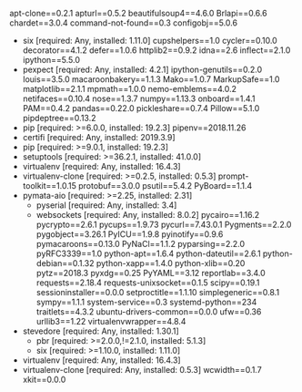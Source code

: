 apt-clone==0.2.1
apturl==0.5.2
beautifulsoup4==4.6.0
Brlapi==0.6.6
chardet==3.0.4
command-not-found==0.3
configobj==5.0.6
  - six [required: Any, installed: 1.11.0]
cupshelpers==1.0
cycler==0.10.0
decorator==4.1.2
defer==1.0.6
httplib2==0.9.2
idna==2.6
inflect==2.1.0
ipython==5.5.0
  - pexpect [required: Any, installed: 4.2.1]
ipython-genutils==0.2.0
louis==3.5.0
macaroonbakery==1.1.3
Mako==1.0.7
MarkupSafe==1.0
matplotlib==2.1.1
mpmath==1.0.0
nemo-emblems==4.0.2
netifaces==0.10.4
nose==1.3.7
numpy==1.13.3
onboard==1.4.1
PAM==0.4.2
pandas==0.22.0
pickleshare==0.7.4
Pillow==5.1.0
pipdeptree==0.13.2
  - pip [required: >=6.0.0, installed: 19.2.3]
pipenv==2018.11.26
  - certifi [required: Any, installed: 2019.3.9]
  - pip [required: >=9.0.1, installed: 19.2.3]
  - setuptools [required: >=36.2.1, installed: 41.0.0]
  - virtualenv [required: Any, installed: 16.4.3]
  - virtualenv-clone [required: >=0.2.5, installed: 0.5.3]
prompt-toolkit==1.0.15
protobuf==3.0.0
psutil==5.4.2
PyBoard==1.1.4
  - pymata-aio [required: >=2.25, installed: 2.31]
    - pyserial [required: Any, installed: 3.4]
    - websockets [required: Any, installed: 8.0.2]
pycairo==1.16.2
pycrypto==2.6.1
pycups==1.9.73
pycurl==7.43.0.1
Pygments==2.2.0
pygobject==3.26.1
PyICU==1.9.8
pyinotify==0.9.6
pymacaroons==0.13.0
PyNaCl==1.1.2
pyparsing==2.2.0
pyRFC3339==1.0
python-apt==1.6.4
python-dateutil==2.6.1
python-debian==0.1.32
python-xapp==1.4.0
python-xlib==0.20
pytz==2018.3
pyxdg==0.25
PyYAML==3.12
reportlab==3.4.0
requests==2.18.4
requests-unixsocket==0.1.5
scipy==0.19.1
sessioninstaller==0.0.0
setproctitle==1.1.10
simplegeneric==0.8.1
sympy==1.1.1
system-service==0.3
systemd-python==234
traitlets==4.3.2
ubuntu-drivers-common==0.0.0
ufw==0.36
urllib3==1.22
virtualenvwrapper==4.8.4
  - stevedore [required: Any, installed: 1.30.1]
    - pbr [required: >=2.0.0,!=2.1.0, installed: 5.1.3]
    - six [required: >=1.10.0, installed: 1.11.0]
  - virtualenv [required: Any, installed: 16.4.3]
  - virtualenv-clone [required: Any, installed: 0.5.3]
wcwidth==0.1.7
xkit==0.0.0
